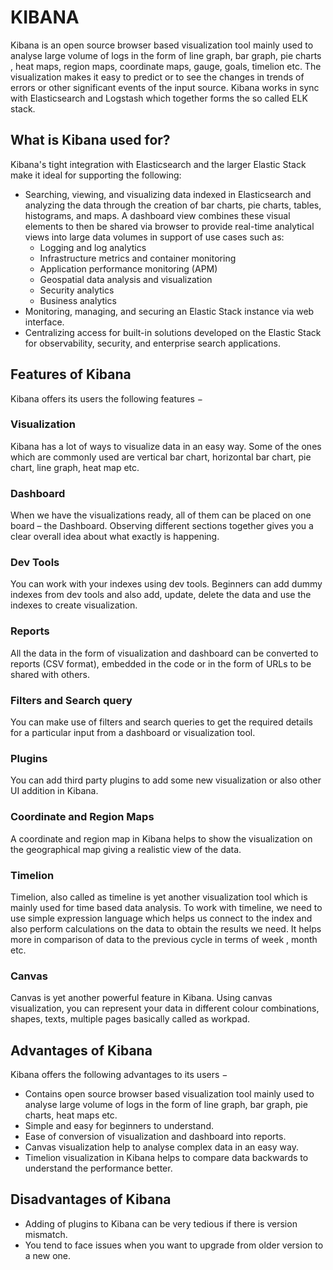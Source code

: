 # KIBANA

Kibana is an open source browser based visualization tool mainly used to analyse large volume of 
logs in the form of line graph, bar graph, pie charts , heat maps, region maps, coordinate maps,
gauge, goals, timelion etc. The visualization makes it easy to predict or to see the changes in 
trends of errors or other significant events of the input source. Kibana works in sync with 
Elasticsearch and Logstash which together forms the so called ELK stack.

## What is Kibana used for?
Kibana's tight integration with Elasticsearch and the larger Elastic Stack make it ideal for 
supporting the following:
- Searching, viewing, and visualizing data indexed in Elasticsearch and analyzing the data 
  through the creation of bar charts, pie charts, tables, histograms, and maps. A dashboard 
  view combines these visual elements to then be shared via browser to provide real-time 
  analytical views into large data volumes in support of use cases such as:
  - Logging and log analytics
  - Infrastructure metrics and container monitoring
  - Application performance monitoring (APM)
  - Geospatial data analysis and visualization
  - Security analytics
  - Business analytics
- Monitoring, managing, and securing an Elastic Stack instance via web interface.
- Centralizing access for built-in solutions developed on the Elastic Stack for observability, 
  security, and enterprise search applications.

## Features of Kibana
Kibana offers its users the following features −
### Visualization
Kibana has a lot of ways to visualize data in an easy way. Some of the ones which are commonly 
used are vertical bar chart, horizontal bar chart, pie chart, line graph, heat map etc.

### Dashboard
When we have the visualizations ready, all of them can be placed on one board – the Dashboard. 
Observing different sections together gives you a clear overall idea about what exactly is happening.

### Dev Tools
You can work with your indexes using dev tools. Beginners can add dummy indexes from dev tools and 
also add, update, delete the data and use the indexes to create visualization.

### Reports
All the data in the form of visualization and dashboard can be converted to reports (CSV format), 
embedded in the code or in the form of URLs to be shared with others.

### Filters and Search query
You can make use of filters and search queries to get the required details for a particular input 
from a dashboard or visualization tool.

### Plugins
You can add third party plugins to add some new visualization or also other UI addition in Kibana.

### Coordinate and Region Maps
A coordinate and region map in Kibana helps to show the visualization on the geographical map 
giving a realistic view of the data.

### Timelion
Timelion, also called as timeline is yet another visualization tool which is mainly used for time 
based data analysis. To work with timeline, we need to use simple expression language which helps 
us connect to the index and also perform calculations on the data to obtain the results we need. 
It helps more in comparison of data to the previous cycle in terms of week , month etc.

### Canvas
Canvas is yet another powerful feature in Kibana. Using canvas visualization, you can represent 
your data in different colour combinations, shapes, texts, multiple pages basically called as workpad.

## Advantages of Kibana
Kibana offers the following advantages to its users −
- Contains open source browser based visualization tool mainly used to analyse large volume of 
  logs in the form of line graph, bar graph, pie charts, heat maps etc.
- Simple and easy for beginners to understand.
- Ease of conversion of visualization and dashboard into reports.
- Canvas visualization help to analyse complex data in an easy way.
- Timelion visualization in Kibana helps to compare data backwards to understand the performance 
  better.

## Disadvantages of Kibana
- Adding of plugins to Kibana can be very tedious if there is version mismatch.
- You tend to face issues when you want to upgrade from older version to a new one.
